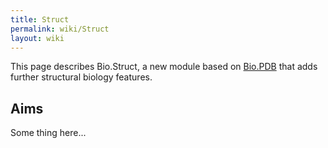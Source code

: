 ```yaml
---
title: Struct
permalink: wiki/Struct
layout: wiki
---
```


This page describes Bio.Struct, a new module based on
[Bio.PDB](Bio.PDB "wikilink") that adds further structural biology
features.

Aims
----

Some thing here...
